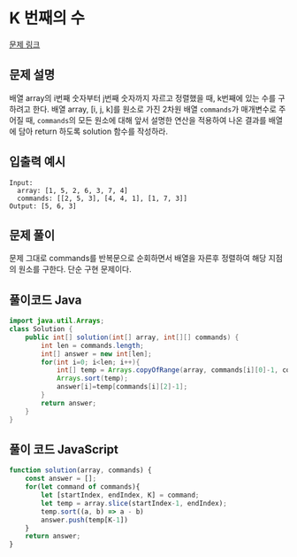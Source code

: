 # K 번째의 수


[문제 링크](https://programmers.co.kr/learn/courses/30/lessons/42748)

## 문제 설명

배열 array의 i번째 숫자부터 j번째 숫자까지 자르고 정렬했을 때, k번째에 있는 수를 구하려고 한다.
배열 array, [i, j, k]를 원소로 가진 2차원 배열 `commands`가 매개변수로 주어질 때, `commands`의 모든 원소에 대해 앞서 설명한 연산을 적용하여 나온 결과를 배열에 담아 
return 하도록 solution 함수를 작성하라.

## 입출력 예시

```
Input:
  array: [1, 5, 2, 6, 3, 7, 4]
  commands: [[2, 5, 3], [4, 4, 1], [1, 7, 3]]
Output: [5, 6, 3]
```

## 문제 풀이

문제 그대로 commands를 반복문으로 순회하면서 배열을 자른후 정렬하여 해당 지점의 원소를 구한다. 단순 구현 문제이다.


## 풀이코드 Java

```java
import java.util.Arrays;
class Solution {
    public int[] solution(int[] array, int[][] commands) {
        int len = commands.length;
        int[] answer = new int[len];
        for(int i=0; i<len; i++){
            int[] temp = Arrays.copyOfRange(array, commands[i][0]-1, commands[i][1]);
            Arrays.sort(temp);
            answer[i]=temp[commands[i][2]-1];
        }
        return answer;
    }
}
```

## 풀이 코드 JavaScript 
```js
function solution(array, commands) {
    const answer = [];
    for(let command of commands){
        let [startIndex, endIndex, K] = command;
        let temp = array.slice(startIndex-1, endIndex);
        temp.sort((a, b) => a - b)
        answer.push(temp[K-1])
    }
    return answer;
}
```

